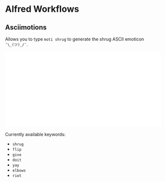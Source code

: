 # Alfred Workflows

## Asciimotions

Allows you to type `moti shrug` to generate the shrug ASCII emoticon `¯\_(ツ)_/¯`.

![asciimotions](https://github.com/luxflux/alfred-workflows/raw/master/images/asciimotions.gif)

Currently available keywords:
* `shrug`
* `flip`
* `give`
* `doit`
* `yay`
* `elbows`
* `riot`
